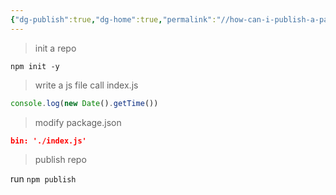 ```yaml
---
{"dg-publish":true,"dg-home":true,"permalink":"//how-can-i-publish-a-package-to-npm/","tags":["gardenEntry"],"dgPassFrontmatter":true}
---
```


>init a repo

`npm init -y`


>write a  js file call index.js


```js
console.log(new Date().getTime())
```

>modify package.json

```json
bin: './index.js'
```

>publish repo


run `npm publish `